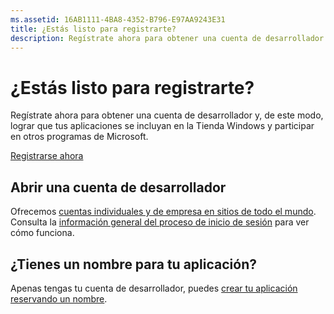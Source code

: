 ```yaml
---
ms.assetid: 16AB1111-4BA8-4352-B796-E97AA9243E31
title: ¿Estás listo para registrarte?
description: Regístrate ahora para obtener una cuenta de desarrollador y, de este modo, lograr que tus aplicaciones se incluyan en la Tienda Windows y participar en otros programas de Microsoft.
---
```

# ¿Estás listo para registrarte?

Regístrate ahora para obtener una cuenta de desarrollador y, de este modo, lograr que tus aplicaciones se incluyan en la Tienda Windows y participar en otros programas de Microsoft.

[Registrarse ahora](http://go.microsoft.com/fwlink/p/?LinkId=615100)

## Abrir una cuenta de desarrollador

Ofrecemos [cuentas individuales y de empresa en sitios de todo el mundo](../publish/account-types-locations-and-fees.md). Consulta la [información general del proceso de inicio de sesión](../publish/opening-a-developer-account.md) para ver cómo funciona.

## ¿Tienes un nombre para tu aplicación?

Apenas tengas tu cuenta de desarrollador, puedes [crear tu aplicación reservando un nombre](https://msdn.microsoft.com/library/windows/apps/JJ657967).



<!--HONumber=Mar16_HO1-->


